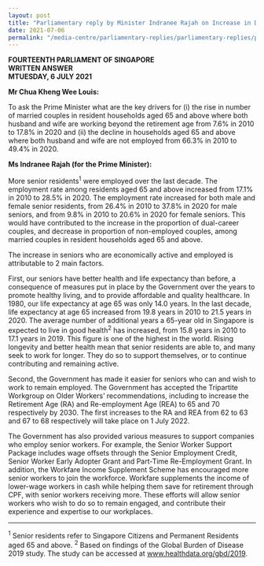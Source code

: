 ```yaml
---
layout: post
title: "Parliamentary reply by Minister Indranee Rajah on Increase in Dual-Career Married Couples in Senior Resident Households"
date: 2021-07-06
permalink: "/media-centre/parliamentary-replies/parliamentary-replies/parliamentary-reply-by-minister-indranee-rajah-on-increase-in-dual-married-couples-in-senior-resident-households"
---
```


**FOURTEENTH PARLIAMENT OF SINGAPORE**  
**WRITTEN ANSWER**  
**MTUESDAY, 6 JULY 2021**

**Mr Chua Kheng Wee Louis:**

To ask the Prime Minister what are the key drivers for (i) the rise in number of married couples in resident households aged 65 and above where both husband and wife are working beyond the retirement age from 7.6% in 2010 to 17.8% in 2020 and (ii) the decline in households aged 65 and above where both husband and wife are not employed from 66.3% in 2010 to 49.4% in 2020.

**Ms Indranee Rajah (for the Prime Minister):** 

More senior residents<sup>1</sup> were employed over the last decade. The employment rate among residents aged 65 and above increased from 17.1% in 2010 to 28.5% in 2020. The employment rate increased for both male and female senior residents, from 26.4% in 2010 to 37.8% in 2020 for male seniors, and from 9.8% in 2010 to 20.6% in 2020 for female seniors. This would have contributed to the increase in the proportion of dual-career couples, and decrease in proportion of non-employed couples, among married couples in resident households aged 65 and above. 

The increase in seniors who are economically active and employed is attributable to 2 main factors. 

First, our seniors have better health and life expectancy than before, a consequence of measures put in place by the Government over the years to promote healthy living, and to provide affordable and quality healthcare. In 1980, our life expectancy at age 65 was only 14.0 years. In the last decade, life expectancy at age 65 increased from 19.8 years in 2010 to 21.5 years in 2020. The average number of additional years a 65-year old in Singapore is expected to live in good health<sup>2</sup> has increased, from 15.8 years in 2010 to 17.1 years in 2019. This figure is one of the highest in the world. Rising longevity and better health mean that senior residents are able to, and many seek to work for longer. They do so to support themselves, or to continue contributing and remaining active. 

Second, the Government has made it easier for seniors who can and wish to work to remain employed. The Government has accepted the Tripartite Workgroup on Older Workers’ recommendations, including to increase the Retirement Age (RA) and Re-employment Age (REA) to 65 and 70 respectively by 2030. The first increases to the RA and REA from 62 to 63 and 67 to 68 respectively will take place on 1 July 2022. 

The Government has also provided various measures to support companies who employ senior workers. For example, the Senior Worker Support Package includes wage offsets through the Senior Employment Credit, Senior Worker Early Adopter Grant and Part-Time Re-Employment Grant. In addition, the Workfare Income Supplement Scheme has encouraged more senior workers to join the workforce. Workfare supplements the income of lower-wage workers in cash while helping them save for retirement through CPF, with senior workers receiving more. These efforts will allow senior workers who wish to do so to remain engaged, and contribute their experience and expertise to our workplaces.

----------
<sup>1</sup> Senior residents refer to Singapore Citizens and Permanent Residents aged 65 and above.
<sup>2</sup> Based on findings of the Global Burden of Disease 2019 study. The study can be accessed at www.healthdata.org/gbd/2019.
